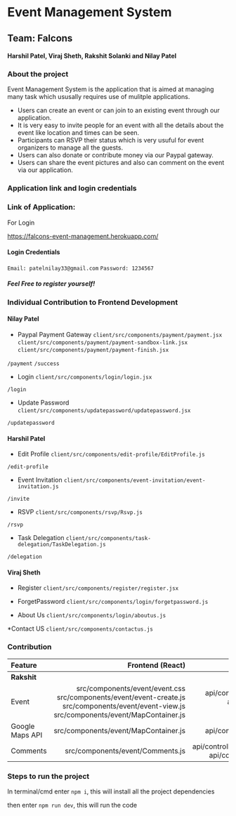 # Event Management System

## Team: Falcons
#### Harshil Patel, Viraj Sheth, Rakshit Solanki and Nilay Patel

### About the project
Event Management System is the application that is aimed at managing many task which ususally requires use of mulitple applications. 

* Users can create an event or can join to an existing event through our application.
* It is very easy to invite people for an event with all the details about the event like location and times can be seen.
* Participants can RSVP their status which is very usuful for event organizers to manage all the guests.
* Users can also donate or contribute money via our Paypal gateway.
* Users can share the event pictures and also can comment on the event via our application.

### Application link and login credentials

### Link of Application: 

For Login

https://falcons-event-management.herokuapp.com/

#### Login Credentials

`Email: patelnilay33@gmail.com`
`Password: 1234567`

##### Feel Free to register yourself!

### Individual Contribution to Frontend Development

#### Nilay Patel

* Paypal Payment Gateway
`client/src/components/payment/payment.jsx`
`client/src/components/payment/payment-sandbox-link.jsx`
`client/src/components/payment/payment-finish.jsx`

`/payment`
`/success`

* Login
`client/src/components/login/login.jsx`

`/login`

* Update Password
`client/src/components/updatepassword/updatepassword.jsx`

`/updatepassword`

#### Harshil Patel

* Edit Profile
`client/src/components/edit-profile/EditProfile.js`

`/edit-profile`

* Event Invitation
`client/src/components/event-invitation/event-invitation.js`

`/invite`

* RSVP
`client/src/components/rsvp/Rsvp.js`

`/rsvp`

* Task Delegation
`client/src/components/task-delegation/TaskDelegation.js`

`/delegation`

#### Viraj Sheth

* Register
`client/src/components/register/register.jsx`

* ForgetPassword
`client/src/components/login/forgetpassword.js`

* About Us 
`client/src/components/login/aboutus.js`

*Contact US
`client/src/components/contactus.js`

### Contribution

| Feature       | Frontend (React) | Backend (Node) | URL |
| :------------- | -------------:| -----:| -----:|
| **Rakshit** |
| Event      | src/components/event/event.css src/components/event/event-create.js src/components/event/event-view.js src/components/event/MapContainer.js | api/controllers/event.controller.js api/models/event.model.js api/routes/event.route.js | /event-create |
| Google Maps API      | src/components/event/MapContainer.js | api/controllers/event.controller.js | /event/:event_id |
| Comments | src/components/event/Comments.js | api/controllers/comment.controller.js api/controller/event.controller.js | /event/:event_id |

### Steps to run the project

In terminal/cmd enter `npm i`, this will install all the project dependencies

then enter `npm run dev`, this will run the code
